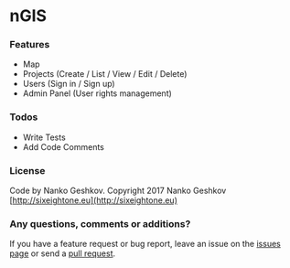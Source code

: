 # nGIS

### Features

 - Map
 - Projects (Create / List / View / Edit / Delete)
 - Users (Sign in / Sign up)
 - Admin Panel (User rights management)

### Todos

 - Write Tests
 - Add Code Comments

### License

Code by Nanko Geshkov. Copyright 2017 Nanko Geshkov [http://sixeightone.eu](http://sixeightone.eu)

### Any questions, comments or additions?

If you have a feature request or bug report, leave an issue on the [issues page](https://github.com/Nanich87/ngis/issues) or send a [pull request](https://github.com/Nanich87/ngis/pulls).

